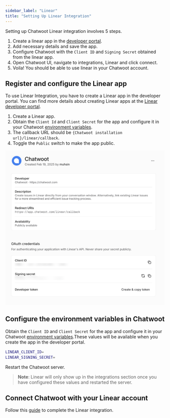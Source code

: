 ```yaml
---
sidebar_label: "Linear"
title: "Setting Up Linear Integration"
---
```


Setting up Chatwoot Linear integration involves 5 steps.

1. Create a linear app in the [developer portal](https://linear.app/settings/api/applications/new).
2. Add necessary details and save the app.
3. Configure Chatwoot with the `Client ID` and `Signing Secret` obtained from the linear app.
4. Open Chatwoot UI, navigate to integrations, Linear and click connect.
5. Voila! You should be able to use linear in your Chatwoot account.

## Register and configure the Linear app

To use Linear Integration, you have to create a Linear app in the developer portal. You can find more details about creating Linear apps at the [Linear developer portal](https://developers.linear.app/docs/oauth/authentication).


1. Create a Linear app.
2. Obtain the `Client Id` and `Client Secret` for the app and configure it in your Chatwoot [environment variables](/docs/self-hosted/configuration/environment-variables).
3. The callback URL should be `{Chatwoot installation url}/linear/callback`.
4. Toggle the `Public` switch to make the app public.


![linear_app_domain](./images/linear/create-app.png)


## Configure the environment variables in Chatwoot

Obtain the `Client ID` and `Client Secret` for the app and configure it in your Chatwoot [environment variables](/docs/self-hosted/configuration/environment-variables).These values will be available when you create the app in the developer portal.

```bash
LINEAR_CLIENT_ID=
LINEAR_SIGNING_SECRET=
```

Restart the Chatwoot server.


> **Note**: Linear will only show up in the integrations section once you have configured these values and restarted the server.

## Connect Chatwoot with your Linear account

Follow this [guide](https://chatwoot.help/hc/user-guide/articles/1739949089-how-to-track-issues-and-features-with-linear-integration) to complete the Linear integration.